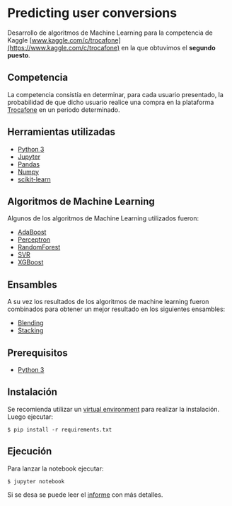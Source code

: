 # Predicting user conversions

Desarrollo de algoritmos de Machine Learning para la competencia de Kaggle
[www.kaggle.com/c/trocafone](https://www.kaggle.com/c/trocafone) en la que obtuvimos el **segundo puesto**.

## Competencia

La competencia consistía en determinar, para cada usuario presentado, la probabilidad de que dicho usuario realice una compra en la plataforma [Trocafone](trocafone.com) en un periodo determinado.

## Herramientas utilizadas

 - [Python 3](https://www.python.org/)
 - [Jupyter](https://jupyter.org/)
 - [Pandas](https://pandas.pydata.org/)
 - [Numpy](https://numpy.org/)
 - [scikit-learn](https://scikit-learn.org/)

## Algoritmos de Machine Learning

Algunos de los algoritmos de Machine Learning utilizados fueron:

 - [AdaBoost](https://scikit-learn.org/stable/modules/generated/sklearn.ensemble.AdaBoostRegressor.html)
 - [Perceptron](https://scikit-learn.org/stable/modules/generated/sklearn.neural_network.MLPRegressor.html)
 - [RandomForest](https://scikit-learn.org/stable/modules/generated/sklearn.ensemble.RandomForestRegressor.html)
 - [SVR](https://scikit-learn.org/stable/modules/generated/sklearn.svm.SVR.html)
 - [XGBoost](https://xgboost.readthedocs.io/en/latest/)
 
## Ensambles

A su vez los resultados de los algoritmos de machine learning fueron combinados para obtener un mejor resultado en los siguientes ensambles:

 - [Blending](https://mlwave.com/kaggle-ensembling-guide/)
 - [Stacking](https://mlwave.com/kaggle-ensembling-guide/)
 
## Prerequisitos

 - [Python 3](https://www.python.org/)

## Instalación
Se recomienda utilizar un [virtual environment](https://virtualenv.pypa.io/en/latest/) para realizar la instalación. Luego ejecutar:

    $ pip install -r requirements.txt

## Ejecución
Para lanzar la notebook ejecutar:
    
    $ jupyter notebook

Si se desa se puede leer el [informe](https://github.com/seblaz/Predicting-user-conversions/blob/master/Informe.pdf) con más detalles.
